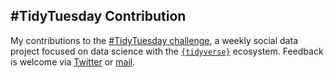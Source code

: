 ## #TidyTuesday Contribution

My contributions to the [#TidyTuesday challenge](https://github.com/rfordatascience/tidytuesday), a weekly social data project focused on data science with the [`{tidyverse}`](http://www.tidyverse.org/) ecosystem. Feedback is welcome via [Twitter](https://twitter.com/BryanMaitland) or [mail](mailto:bmaitland101@gmail.com).


